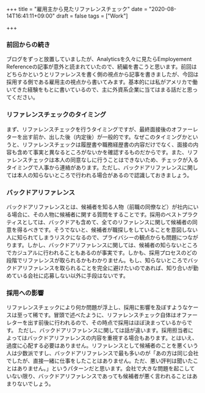+++
title = "雇用主から見たリファレンスチェック"
date = "2020-08-14T16:41:11+09:00"
draft = false
tags = ["Work"]

+++

### 前回からの続き
ブログをずっと放置していましたが、Analyticsを久々に見たらEmployement Referenceの記事が意外と読まれていたので、続編を書こうと思います。前回はどちらかというとリファレンスを書く側の視点から記事を書きましたが、今回は採用する側である雇用主の視点から書いてみます。基本的には私がアメリカで働いてきた経験をもとに書いているので、主に外資系企業に当てはまる話だと思ってください。


### リファレンスチェックのタイミング

まず、リファレンスチェックを行うタイミングですが、最終面接後のオファーレターを出す前か、出した後（内定後）が一般的です。なぜこのタイミングかというと、リファレンスチェックは履歴書や職務経歴書の内容だけでなく、面接の内容も含めて事実と異なるところがないかを確認するものだからです。また、リファレンスチェックは本人の同意なしに行うことはできないため、チェックが入るタイミングで人事から連絡があります。ただし、バックドアリファレンスに関しては本人の知らないところで行われる場合があるので認識しておきましょう。


### バックドアリファレンス

バックドアリファレンスとは、候補者を知る人物（前職の同僚など）が社内にいる場合に、その人物に候補者に関する質問をすることです。採用のベストプラクティスとしては、バックドアも含めて、全てのリファレンスに関して候補者の同意を得るべきです。そうでないと、候補者が職探しをしていることを意図しない人に知られてしまうリスクになるので、プライバシーの観点からも問題につながります。しかし、バックドアリファレンスに関しては、候補者の知らないところでカジュアルに行われることもあるのが事実です。しかも、採用プロセスのどの段階でリファレンスが取られるかもわかりません。もし、知らないところでバックドアリファレンスを取られることを完全に避けたいのであれば、知り合いが勤めている会社に応募しない以外に手段はないです。

### 採用への影響

リファレンスチェックにより何か問題が浮上し、採用に影響を及ぼすようなケースは至って稀です。冒頭で述べたように、リファレンスチェック自体はオファーレターを出す前後に行われるので、その時点で採用はほぼ決まっているからです。
ただし、バックドアリファレンスに関しては話が違います。採用担当者によってはバックドアリファレンスの内容を重視する場合もあります。とはいえ、過度に心配する必要はありません。リファレンスとして候補者のことを悪くいう人は少数派ですし、バックドアリファレンスで最も多いのが「あの方は同じ会社でしたが、直接一緒に仕事をしたことはありません。ただ、悪い評判は聞いたことはありません。」というパターンだと思います。会社で大きな問題を起こしていない限り、バックドアリファレンスであっても候補者が悪く言われることはあまりないでしょう。



